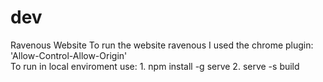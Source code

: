 # dev

Ravenous Website
  To run the website ravenous I used the chrome plugin: 'Allow-Control-Allow-Origin'  
  To run in local enviroment use:
    1. npm install -g serve
    2. serve -s build
